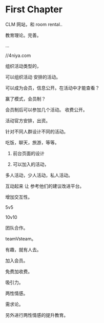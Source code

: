 # First Chapter

CLM 网站，和  room rental..

教育理论。完善。

...

//4niya.com

组织活动类型的，

可以组织活动 安排的活动。

可以成为会员，信息公开。在活动中才能查看？

赢了模式，会员制？

会员制后可以参加几个活动。 收费公开。

活动官方安排，出资。

针对不同人群设计不同的活动。

吃饭，聊天，旅游，等等。

1. 前台页面的设计

2. 可以加入的活动，

多人活动，少人活动，私人活动。

互动起来 让 参考他们的建议改进平台。

增加交互性。

5v5

10v10

团队合作。

teamVsteam。

有趣，就有人去。

加入会员。

免费加收费。

吸引力。

两性情感。

需求论。

另外进行两性情感的提升教育。









